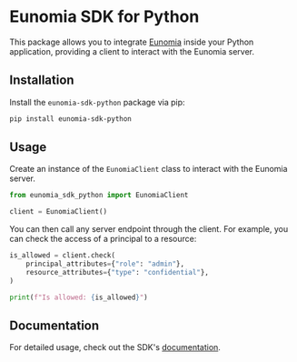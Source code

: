 # Eunomia SDK for Python

This package allows you to integrate [Eunomia][eunomia-github] inside your Python application, providing a client to interact with the Eunomia server.

## Installation

Install the `eunomia-sdk-python` package via pip:

```bash
pip install eunomia-sdk-python
```

## Usage

Create an instance of the `EunomiaClient` class to interact with the Eunomia server.

```python
from eunomia_sdk_python import EunomiaClient

client = EunomiaClient()
```

You can then call any server endpoint through the client. For example, you can check the access of a principal to a resource:

```python
is_allowed = client.check(
    principal_attributes={"role": "admin"},
    resource_attributes={"type": "confidential"},
)

print(f"Is allowed: {is_allowed}")
```

## Documentation

For detailed usage, check out the SDK's [documentation][docs].

[eunomia-github]: https://github.com/whataboutyou-ai/eunomia
[docs]: https://whataboutyou-ai.github.io/eunomia/api/sdks/python/
